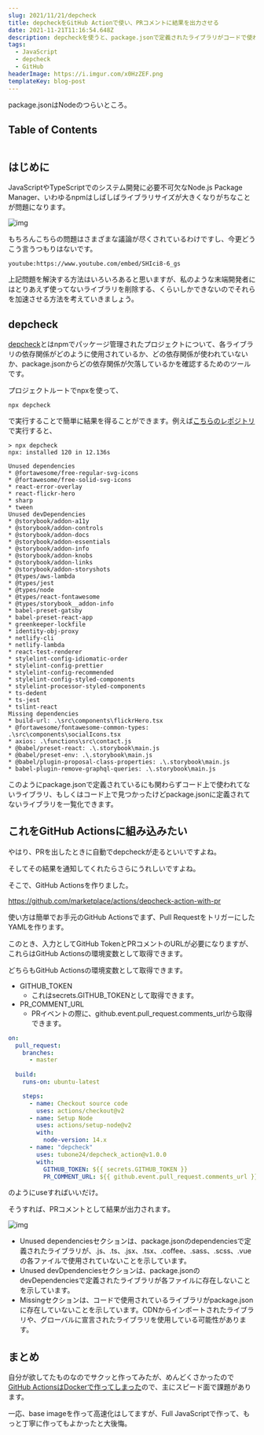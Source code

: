 ```yaml
---
slug: 2021/11/21/depcheck
title: depcheckをGitHub Actionで使い、PRコメントに結果を出力させる
date: 2021-11-21T11:16:54.648Z
description: depcheckを使うと、package.jsonで定義されたライブラリがコードで使われているかどうかを確認することができます。確認の結果は、以下の例のように、GitHub Actions の実行時に PR コメントでユーザーに通知することができます。
tags:
  - JavaScript
  - depcheck
  - GitHub
headerImage: https://i.imgur.com/x0HzZEF.png
templateKey: blog-post
---
```

package.jsonはNodeのつらいところ。

## Table of Contents

```toc

```

## はじめに

JavaScriptやTypeScriptでのシステム開発に必要不可欠なNode.js Package Manager、いわゆるnpmはしばしばライブラリサイズが大きくなりがちなことが問題になります。

![img](https://i.imgur.com/yxDDBOX.jpg)

もちろんこちらの問題はさまざまな議論が尽くされているわけですし、今更どうこう言うつもりはないです。

`youtube:https://www.youtube.com/embed/SHIci8-6_gs`

上記問題を解決する方法はいろいろあると思いますが、私のような末端開発者にはとりあえず使ってないライブラリを削除する、くらいしかできないのでそれらを加速させる方法を考えていきましょう。

## depcheck

[depcheck](https://github.com/depcheck/depcheck)とはnpmでパッケージ管理されたプロジェクトについて、各ライブラリの依存関係がどのように使用されているか、どの依存関係が使われていないか、package.jsonからどの依存関係が欠落しているかを確認するためのツールです。

プロジェクトルートでnpxを使って、

```
npx depcheck
```

で実行することで簡単に結果を得ることができます。例えば[こちらのレポジトリ](https://github.com/tubone24/portfolio)で実行すると、

```
> npx depcheck
npx: installed 120 in 12.136s

Unused dependencies
* @fortawesome/free-regular-svg-icons
* @fortawesome/free-solid-svg-icons
* react-error-overlay
* react-flickr-hero
* sharp
* tween
Unused devDependencies
* @storybook/addon-a11y
* @storybook/addon-controls
* @storybook/addon-docs
* @storybook/addon-essentials
* @storybook/addon-info
* @storybook/addon-knobs
* @storybook/addon-links
* @storybook/addon-storyshots
* @types/aws-lambda
* @types/jest
* @types/node
* @types/react-fontawesome
* @types/storybook__addon-info
* babel-preset-gatsby
* babel-preset-react-app
* greenkeeper-lockfile
* identity-obj-proxy
* netlify-cli
* netlify-lambda
* react-test-renderer
* stylelint-config-idiomatic-order
* stylelint-config-prettier
* stylelint-config-recommended
* stylelint-config-styled-components
* stylelint-processor-styled-components
* ts-dedent
* ts-jest
* tslint-react
Missing dependencies
* build-url: .\src\components\flickrHero.tsx
* @fortawesome/fontawesome-common-types: .\src\components\socialIcons.tsx
* axios: .\functions\src\contact.js
* @babel/preset-react: .\.storybook\main.js
* @babel/preset-env: .\.storybook\main.js
* @babel/plugin-proposal-class-properties: .\.storybook\main.js
* babel-plugin-remove-graphql-queries: .\.storybook\main.js
```

このようにpackage.jsonで定義されているにも関わらずコード上で使われてないライブラリ、もしくはコード上で見つかったけどpackage.jsonに定義されてないライブラリを一覧化できます。

## これをGitHub Actionsに組み込みたい

やはり、PRを出したときに自動でdepcheckが走るといいですよね。

そしてその結果を通知してくれたらさらにうれしいですよね。

そこで、GitHub Actionsを作りました。

<https://github.com/marketplace/actions/depcheck-action-with-pr>

使い方は簡単でお手元のGitHub Actionsでまず、Pull RequestをトリガーにしたYAMLを作ります。

このとき、入力としてGitHub TokenとPRコメントのURLが必要になりますが、これらはGitHub Actionsの環境変数として取得できます。

どちらもGitHub Actionsの環境変数として取得できます。


- GITHUB_TOKEN
  - これはsecrets.GITHUB_TOKENとして取得できます。
- PR_COMMENT_URL
  - PRイベントの際に、github.event.pull_request.comments_urlから取得できます。


```yaml
on:
  pull_request:
    branches:
      - master
      
  build:
    runs-on: ubuntu-latest

    steps:
      - name: Checkout source code
        uses: actions/checkout@v2
      - name: Setup Node
        uses: actions/setup-node@v2
        with:
          node-version: 14.x
      - name: "depcheck"
        uses: tubone24/depcheck_action@v1.0.0
        with:
          GITHUB_TOKEN: ${{ secrets.GITHUB_TOKEN }}
          PR_COMMENT_URL: ${{ github.event.pull_request.comments_url }}
```

のようにuseすればいいだけ。

そうすれば、PRコメントとして結果が出力されます。

![img](https://i.imgur.com/x0HzZEF.png)

- Unused dependenciesセクションは、package.jsonのdependenciesで定義されたライブラリが、.js、.ts、.jsx、.tsx、.coffee、.sass、.scss、.vueの各ファイルで使用されていないことを示しています。
- Unused devDpendenciesセクションは、package.jsonのdevDependenciesで定義されたライブラリが各ファイルに存在しないことを示しています。
- Missingセクションは、コードで使用されているライブラリがpackage.jsonに存在していないことを示しています。CDNからインポートされたライブラリや、グローバルに宣言されたライブラリを使用している可能性があります。

## まとめ

自分が欲してたものなのでサクッと作ってみたが、めんどくさかったので[GitHub ActionsはDockerで作ってしまった](https://docs.github.com/ja/actions/creating-actions/creating-a-docker-container-action)ので、主にスピード面で課題があります。

一応、base imageを作って高速化はしてますが、Full JavaScriptで作って、もっと丁寧に作ってもよかったと大後悔。






